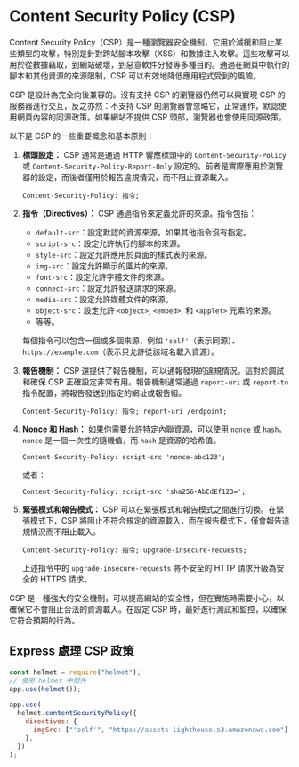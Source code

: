 # Content Security Policy (CSP) 

Content Security Policy（CSP）是一種瀏覽器安全機制，它用於減緩和阻止某些類型的攻擊，特別是針對跨站腳本攻擊（XSS）和數據注入攻擊。這些攻擊可以用於從數據竊取，到網站破壞，到惡意軟件分發等多種目的。通過在網頁中執行的腳本和其他資源的來源限制，CSP 可以有效地降低應用程式受到的風險。

CSP 是設計為完全向後兼容的。沒有支持 CSP 的瀏覽器仍然可以與實現 CSP 的服務器進行交互，反之亦然：不支持 CSP 的瀏覽器會忽略它，正常運作，默認使用網頁內容的同源政策。如果網站不提供 CSP 頭部，瀏覽器也會使用同源政策。

以下是 CSP 的一些重要概念和基本原則：

1. **標頭設定：** CSP 通常是通過 HTTP 響應標頭中的 `Content-Security-Policy` 或 `Content-Security-Policy-Report-Only` 設定的。前者是實際應用於瀏覽器的設定，而後者僅用於報告違規情況，而不阻止資源載入。

   ```plaintext
   Content-Security-Policy: 指令;
   ```

2. **指令（Directives）：** CSP 通過指令來定義允許的來源。指令包括：
   - `default-src`：設定默認的資源來源，如果其他指令沒有指定。
   - `script-src`：設定允許執行的腳本的來源。
   - `style-src`：設定允許應用於頁面的樣式表的來源。
   - `img-src`：設定允許顯示的圖片的來源。
   - `font-src`：設定允許字體文件的來源。
   - `connect-src`：設定允許發送請求的來源。
   - `media-src`：設定允許媒體文件的來源。
   - `object-src`：設定允許 `<object>`, `<embed>`, 和 `<applet>` 元素的來源。
   - 等等。

   每個指令可以包含一個或多個來源，例如 `'self'`（表示同源）、`https://example.com`（表示只允許從該域名載入資源）。

3. **報告機制：** CSP 還提供了報告機制，可以通報發現的違規情況。這對於調試和確保 CSP 正確設定非常有用。報告機制通常通過 `report-uri` 或 `report-to` 指令配置，將報告發送到指定的網址或報告組。

   ```plaintext
   Content-Security-Policy: 指令; report-uri /endpoint;
   ```

4. **Nonce 和 Hash：** 如果你需要允許特定內聯資源，可以使用 `nonce` 或 `hash`。`nonce` 是一個一次性的隨機值，而 `hash` 是資源的哈希值。

   ```plaintext
   Content-Security-Policy: script-src 'nonce-abc123';
   ```

   或者：

   ```plaintext
   Content-Security-Policy: script-src 'sha256-AbCdEf123=';
   ```

5. **緊張模式和報告模式：** CSP 可以在緊張模式和報告模式之間進行切換。在緊張模式下，CSP 將阻止不符合規定的資源載入，而在報告模式下，僅會報告違規情況而不阻止載入。

   ```plaintext
   Content-Security-Policy: 指令; upgrade-insecure-requests;
   ```

   上述指令中的 `upgrade-insecure-requests` 將不安全的 HTTP 請求升級為安全的 HTTPS 請求。

CSP 是一種強大的安全機制，可以提高網站的安全性，但在實施時需要小心，以確保它不會阻止合法的資源載入。在設定 CSP 時，最好進行測試和監控，以確保它符合預期的行為。

## Express 處理 CSP 政策

```javascript
const helmet = require("helmet");
// 使用 helmet 中間件
app.use(helmet());

app.use(
  helmet.contentSecurityPolicy({
    directives: {
      imgSrc: ["'self'", "https://assets-lighthouse.s3.amazonaws.com"],
    },
  })
);
```